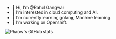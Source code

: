 - 👋 Hi, I’m @Rahul Gangwar
- 👀 I’m interested in cloud computing and AI.
- 🌱 I’m currently learning golang, Machine learning.
- 💞️ I’m working on Openshift.

![Phaow's GitHub stats](https://github-readme-stats.vercel.app/api?username=gangwgr&count_private=true&show_icons=true&theme=radical&rank_icon=github)
<!---
Rahul Gangwar/Rahul Gangwar is a ✨ special ✨ repository because its `README.md` (this file) appears on your GitHub profile.
You can click the Preview link to take a look at your changes.
--->
